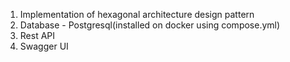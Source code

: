 1. Implementation of hexagonal architecture design pattern
2. Database - Postgresql(installed on docker using compose.yml)
3. Rest API
4. Swagger UI
